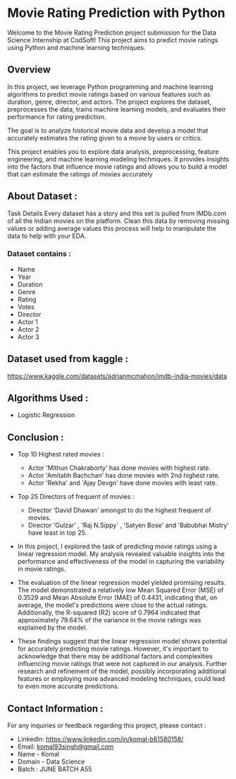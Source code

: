 # Movie Rating Prediction with Python
Welcome to the Movie Rating Prediction project submission for the Data Science Internship at CodSoft! This project aims to predict movie ratings using Python and machine learning techniques.

## Overview
In this project, we leverage Python programming and machine learning algorithms to predict movie ratings based on various features such as duration, genre, director, and actors. The project explores the dataset, preprocesses the data, trains machine learning models, and evaluates their performance for rating prediction.

The goal is to analyze historical movie data and develop a model that accurately estimates the rating given to a movie by users or critics.

This project enables you to explore data analysis, preprocessing, feature engineering, and machine learning modeling techniques. It provides insights into the factors that influence movie ratings and allows you to build a model that can estimate the ratings of movies accurately

## About Dataset :
Task Details
Every dataset has a story and this set is pulled from IMDb.com of all the Indian movies on the platform. Clean this data by removing missing values or adding average values this process will help to manipulate the data to help with your EDA.

### Dataset contains :
- Name
- Year
- Duration
- Genre
- Rating
- Votes
- Director
- Actor 1
- Actor 2
- Actor 3

## Dataset used from kaggle :
https://www.kaggle.com/datasets/adrianmcmahon/imdb-india-movies/data

## Algorithms Used :
- Logistic Regression

## Conclusion :
- Top 10 Highest rated movies :
    - Actor 'Mithun Chakraborty' has done movies with highest rate.
    - Actor 'Amitabh Bachchan' has done movies with 2nd highest rate.
    - Actor 'Rekha' and 'Ajay Devgn' have done movies with least rate.

- Top 25 Directors of frequent of movies :
    - Director 'David Dhawan' amongst  to do the highest frequent of movies.
    - Director 'Gulzar' , 'Raj N.Sippy' , 'Satyen Bose' and 'Babubhai Mistry' have least in top 25.

  
- In this project, I explored the task of predicting movie ratings using a linear regression model. My analysis revealed valuable insights into the performance and effectiveness of the model in capturing the variability in movie ratings.

- The evaluation of the linear regression model yielded promising results. The model demonstrated a relatively low Mean Squared Error (MSE) of 0.3529 and Mean Absolute Error (MAE) of 0.4431, indicating that, on average, the model's predictions were close to the actual ratings. Additionally, the R-squared (R2) score of 0.7964 indicated that approximately 79.64% of the variance in the movie ratings was explained by the model.

- These findings suggest that the linear regression model shows potential for accurately predicting movie ratings. However, it's important to acknowledge that there may be additional factors and complexities influencing movie ratings that were not captured in our analysis. Further research and refinement of the model, possibly incorporating additional features or employing more advanced modeling techniques, could lead to even more accurate predictions.
  

## Contact Information :
For any inquiries or feedback regarding this project, please contact :

- LinkedIn: https://www.linkedin.com/in/komal-b61580158/
- Email: komal93singh@gmail.com
- Name - Komal
- Domain - Data Science
- Batch : JUNE BATCH A55
